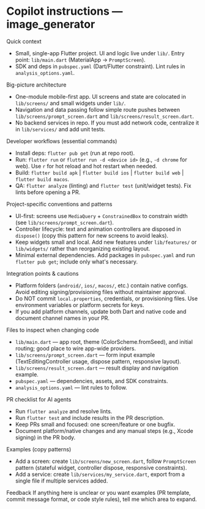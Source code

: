 <!--
Guidance for AI coding agents working on this repository.
Keep this short, concrete and tied to discoverable patterns in the codebase.
-->

# Copilot instructions — image_generator

Quick context
- Small, single-app Flutter project. UI and logic live under `lib/`. Entry point: `lib/main.dart` (MaterialApp -> `PromptScreen`).
- SDK and deps in `pubspec.yaml` (Dart/Flutter constraint). Lint rules in `analysis_options.yaml`.

Big-picture architecture
- One-module mobile-first app. UI screens and state are colocated in `lib/screens/` and small widgets under `lib/`.
- Navigation and data passing follow simple route pushes between `lib/screens/prompt_screen.dart` and `lib/screens/result_screen.dart`.
- No backend services in repo. If you must add network code, centralize it in `lib/services/` and add unit tests.

Developer workflows (essential commands)
- Install deps: `flutter pub get` (run at repo root).
- Run: `flutter run` or `flutter run -d <device id>` (e.g., `-d chrome` for web). Use `r` for hot reload and hot restart when needed.
- Build: `flutter build apk` | `flutter build ios` | `flutter build web` | `flutter build macos`.
- QA: `flutter analyze` (linting) and `flutter test` (unit/widget tests). Fix lints before opening a PR.

Project-specific conventions and patterns
- UI-first: screens use `MediaQuery` + `ConstrainedBox` to constrain width (see `lib/screens/prompt_screen.dart`).
- Controller lifecycle: text and animation controllers are disposed in `dispose()` (copy this pattern for new screens to avoid leaks).
- Keep widgets small and local. Add new features under `lib/features/` or `lib/widgets/` rather than reorganizing existing layout.
- Minimal external dependencies. Add packages in `pubspec.yaml` and run `flutter pub get`; include only what's necessary.

Integration points & cautions
- Platform folders (`android/`, `ios/`, `macos/`, etc.) contain native configs. Avoid editing signing/provisioning files without maintainer approval.
- Do NOT commit `local.properties`, credentials, or provisioning files. Use environment variables or platform secrets for keys.
- If you add platform channels, update both Dart and native code and document channel names in your PR.

Files to inspect when changing code
- `lib/main.dart` — app root, theme (ColorScheme.fromSeed), and initial routing; good place to wire app-wide providers.
- `lib/screens/prompt_screen.dart` — form input example (TextEditingController usage, dispose pattern, responsive layout).
- `lib/screens/result_screen.dart` — result display and navigation example.
- `pubspec.yaml` — dependencies, assets, and SDK constraints.
- `analysis_options.yaml` — lint rules to follow.

PR checklist for AI agents
- Run `flutter analyze` and resolve lints.
- Run `flutter test` and include results in the PR description.
- Keep PRs small and focused: one screen/feature or one bugfix.
- Document platform/native changes and any manual steps (e.g., Xcode signing) in the PR body.

Examples (copy patterns)
- Add a screen: create `lib/screens/new_screen.dart`, follow `PromptScreen` pattern (stateful widget, controller dispose, responsive constraints).
- Add a service: create `lib/services/my_service.dart`, export from a single file if multiple services added.

Feedback
If anything here is unclear or you want examples (PR template, commit message format, or code style rules), tell me which area to expand.
